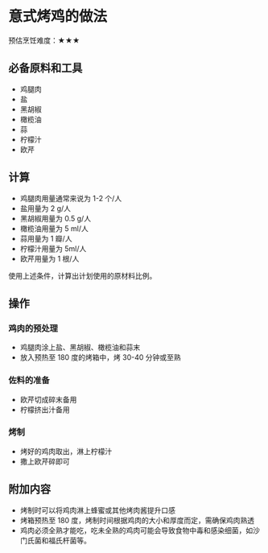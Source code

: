 # 意式烤鸡的做法

预估烹饪难度：★★★

## 必备原料和工具

- 鸡腿肉
- 盐
- 黑胡椒
- 橄榄油
- 蒜
- 柠檬汁
- 欧芹

## 计算

- 鸡腿肉用量通常来说为 1-2 个/人
- 盐用量为 2 g/人
- 黑胡椒用量为 0.5 g/人
- 橄榄油用量为 5 ml/人
- 蒜用量为 1 瓣/人
- 柠檬汁用量为 5ml/人
- 欧芹用量为 1 根/人

使用上述条件，计算出计划使用的原材料比例。

## 操作

### 鸡肉的预处理

- 鸡腿肉涂上盐、黑胡椒、橄榄油和蒜末
- 放入预热至 180 度的烤箱中，烤 30-40 分钟或至熟

### 佐料的准备

- 欧芹切成碎末备用
- 柠檬挤出汁备用

### 烤制

- 烤好的鸡肉取出，淋上柠檬汁
- 撒上欧芹碎即可

## 附加内容

- 烤制时可以将鸡肉淋上蜂蜜或其他烤肉酱提升口感
- 烤箱预热至 180 度，烤制时间根据鸡肉的大小和厚度而定，需确保鸡肉熟透
- 鸡肉必须全熟才能吃，吃未全熟的鸡肉可能会导致食物中毒和感染细菌，如沙门氏菌和福氏杆菌等。